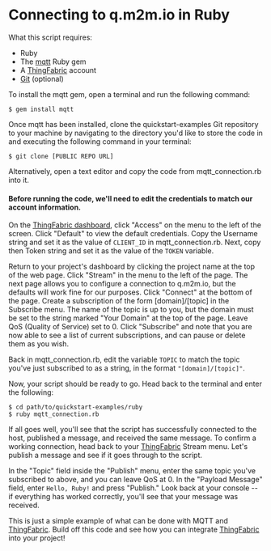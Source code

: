 Connecting to q.m2m.io in Ruby
==============================

What this script requires:

- Ruby
- The [mqtt](https://rubygems.org/gems/mqtt) Ruby gem
- A [ThingFabric](https://app.thingfabric.com/) account
- [Git](http://git-scm.com/) (optional)

To install the mqtt gem, open a terminal and run the following command:

```
$ gem install mqtt
```

Once mqtt has been installed, clone the quickstart-examples Git repository to your machine by navigating to the directory you'd like to store the code in and executing the following command in your terminal:

```
$ git clone [PUBLIC REPO URL]
```

Alternatively, open a text editor and copy the code from mqtt_connection.rb into it.  

#### Before running the code, we'll need to edit the credentials to match our account information.

On the [ThingFabric dashboard](https://app.thingfabric.com/dashboard_domain), click "Access" on the menu to the left of the screen.  Click "Default" to view the default credentials.  Copy the Username string and set it as the value of `CLIENT_ID` in mqtt_connection.rb.  Next, copy then Token string and set it as the value of the `TOKEN` variable.

Return to your project's dashboard by clicking the project name at the top of the web page.  Click "Stream" in the menu to the left of the page.  The next page allows you to configure a connection to q.m2m.io, but the defaults will work fine for our purposes.  Click "Connect" at the bottom of the page.  Create a subscription of the form [domain]/[topic] in the Subscribe menu.  The name of the topic is up to you, but the domain must be set to the string marked "Your Domain" at the top of the page.  Leave QoS (Quality of Service) set to 0.  Click "Subscribe" and note that you are now able to see a list of current subscriptions, and can pause or delete them as you wish.

Back in mqtt_connection.rb, edit the variable `TOPIC` to match the topic you've just subscribed to as a string, in the format `"[domain]/[topic]"`.

Now, your script should be ready to go.  Head back to the terminal and enter the following:

```
$ cd path/to/quickstart-examples/ruby
$ ruby mqtt_connection.rb
```

If all goes well, you'll see that the script has successfully connected to the host, published a message, and received the same message.  To confirm a working connection, head back to your [ThingFabric](https://app.thingfabric.com/) Stream menu.  Let's publish a message and see if it goes through to the script.

In the "Topic" field inside the "Publish" menu, enter the same topic you've subscribed to above, and you can leave QoS at 0.  In the "Payload Message" field, enter `Hello, Ruby!` and press "Publish."  Look back at your console -- if everything has worked correctly, you'll see that your message was received.

This is just a simple example of what can be done with MQTT and [ThingFabric](https://app.thingfabric.com/).  Build off this code and see how you can integrate [ThingFabric](https://app.thingfabric.com/) into your project!